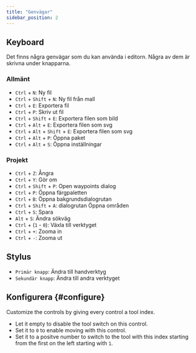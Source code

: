 ```yaml
---
title: "Genvägar"
sidebar_position: 2
---
```



## Keyboard

Det finns några genvägar som du kan använda i editorn. Några av dem är skrivna under knapparna.

### Allmänt

* `Ctrl` + `N`: Ny fil
* `Ctrl` + `Shift` + `N`: Ny fil från mall
* `Ctrl` + `E`: Exportera fil
* `Ctrl` + `P`: Skriv ut fil
* `Ctrl` + `Shift` + `E`: Exportera filen som bild
* `Ctrl` + `Alt` + `E`: Exportera filen som svg
* `Ctrl` + `Alt` + `Shift` + `E`: Exportera filen som svg
* `Ctrl` + `Alt` + `P`: Öppna paket
* `Ctrl` + `Alt` + `S`: Öppna inställningar

### Projekt

* `Ctrl` + `Z`: Ångra
* `Ctrl` + `Y`: Gör om
* `Ctrl` + `Shift` + `P`: Open waypoints dialog
* `Ctrl` + `P`: Öppna färgpaletten
* `Ctrl` + `B`: Öppna bakgrundsdialogrutan
* `Ctrl` + `Shift` + `A`: dialogrutan Öppna områden
* `Ctrl` + `S`: Spara
* `Alt` + `S`: Ändra sökväg
* `Ctrl` + (`1` - `0`): Växla till verktyget
* `Ctrl` + `+`: Zooma in
* `Ctrl` + `-`: Zooma ut

## Stylus

* `Primär knapp`: Ändra till handverktyg
* `Sekundär knapp`: Ändra till andra verktyget

## Konfigurera {#configure}

Customize the controls by giving every control a tool index.

* Let it empty to disable the tool switch on this control.
* Set it to `0` to enable moving with this control.
* Set it to a positve number to switch to the tool with this index starting from the first on the left starting with `1`.
